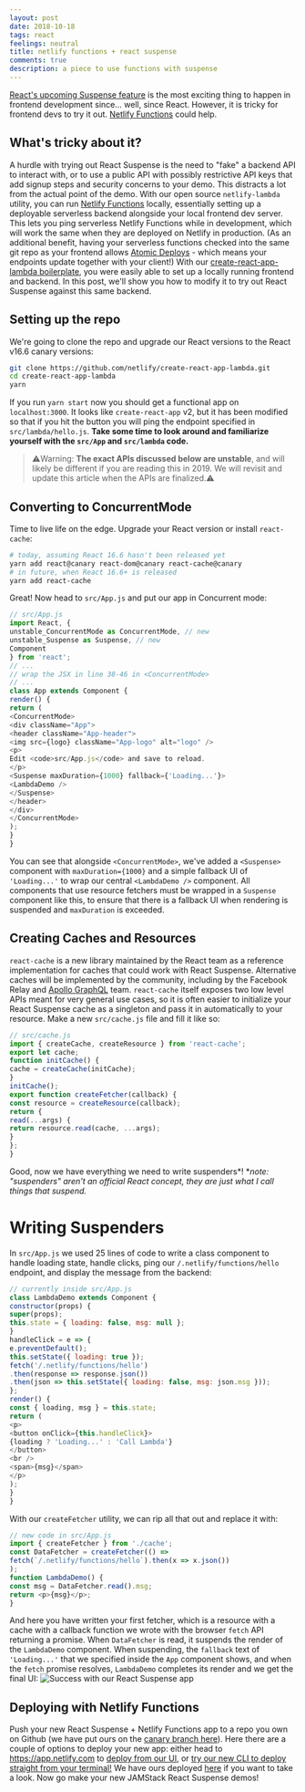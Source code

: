 ```yaml
---
layout: post
date: 2018-10-18
tags: react
feelings: neutral
title: netlify functions + react suspense
comments: true
description: a piece to use functions with suspense
---
```



[React's upcoming Suspense feature](https://reactjs.org/blog/2018/03/01/sneak-peek-beyond-react-16.html) is the most exciting thing to happen in frontend development since... well, since React. However, it is tricky for frontend devs to try it out. [Netlify Functions](https://www.netlify.com/docs/functions/) could help.
## What's tricky about it?
A hurdle with trying out React Suspense is the need to "fake" a backend API to interact with, or to use a public API with possibly restrictive API keys that add signup steps and security concerns to your demo. This distracts a lot from the actual point of the demo.
With our open source `netlify-lambda` utility, you can run [Netlify Functions](https://www.netlify.com/docs/functions/) locally, essentially setting up a deployable serverless backend alongside your local frontend dev server. This lets you ping serverless Netlify Functions while in development, which will work the same when they are deployed on Netlify in production. (As an additional benefit, having your serverless functions checked into the same git repo as your frontend allows [Atomic Deploys](https://www.netlify.com/blog/2016/08/11/from-unstable-to-reliable-a-release-engineering-journey/) - which means your endpoints update together with your client!)
With our [create-react-app-lambda boilerplate](https://github.com/netlify/create-react-app-lambda), you were easily able to set up a locally running frontend and backend. In this post, we'll show you how to modify it to try out React Suspense against this same backend.
## Setting up the repo
We're going to clone the repo and upgrade our React versions to the React v16.6 canary versions:
```bash
git clone https://github.com/netlify/create-react-app-lambda.git
cd create-react-app-lambda
yarn
```
If you run `yarn start` now you should get a functional app on `localhost:3000`. It looks like `create-react-app` v2, but it has been modified so that if you hit the button you will ping the endpoint specified in `src/lambda/hello.js`. **Take some time to look around and familiarize yourself with the `src/App` and `src/lambda` code.**
> ⚠️Warning: **The exact APIs discussed below are unstable**, and will likely be different if you are reading this in 2019. We will revisit and update this article when the APIs are finalized.⚠️
## Converting to ConcurrentMode
Time to live life on the edge. Upgrade your React version or install `react-cache`:
```bash
# today, assuming React 16.6 hasn't been released yet
yarn add react@canary react-dom@canary react-cache@canary
# in future, when React 16.6+ is released
yarn add react-cache
```
Great! Now head to `src/App.js` and put our app in Concurrent mode:
```js
// src/App.js
import React, {
unstable_ConcurrentMode as ConcurrentMode, // new
unstable_Suspense as Suspense, // new
Component
} from 'react';
// ...
// wrap the JSX in line 38-46 in <ConcurrentMode>
// ...
class App extends Component {
render() {
return (
<ConcurrentMode>
<div className="App">
<header className="App-header">
<img src={logo} className="App-logo" alt="logo" />
<p>
Edit <code>src/App.js</code> and save to reload.
</p>
<Suspense maxDuration={1000} fallback={'Loading...'}>
<LambdaDemo />
</Suspense>
</header>
</div>
</ConcurrentMode>
);
}
}
```
You can see that alongside `<ConcurrentMode>`, we've added a `<Suspense>` component with `maxDuration={1000}` and a simple fallback UI of `'Loading...'` to wrap our central `<LambdaDemo />` component. All components that use resource fetchers must be wrapped in a `Suspense` component like this, to ensure that there is a fallback UI when rendering is suspended and `maxDuration` is exceeded.
## Creating Caches and Resources
`react-cache` is a new library maintained by the React team as a reference implementation for caches that could work with React Suspense. Alternative caches will be implemented by the community, including by the Facebook Relay and [Apollo GraphQL](https://github.com/peggyrayzis/react-europe-apollo) team.
`react-cache` itself exposes two low level APIs meant for very general use cases, so it is often easier to initialize your React Suspense cache as a singleton and pass it in automatically to your resource. Make a new `src/cache.js` file and fill it like so:
```js
// src/cache.js
import { createCache, createResource } from 'react-cache';
export let cache;
function initCache() {
cache = createCache(initCache);
}
initCache();
export function createFetcher(callback) {
const resource = createResource(callback);
return {
read(...args) {
return resource.read(cache, ...args);
}
};
}
```
Good, now we have everything we need to write suspenders*!
\*_note: "suspenders" aren't an official React concept, they are just what I call things that suspend._
# Writing Suspenders
In `src/App.js` we used 25 lines of code to write a class component to handle loading state, handle clicks, ping our `/.netlify/functions/hello` endpoint, and display the message from the backend:
```js
// currently inside src/App.js
class LambdaDemo extends Component {
constructor(props) {
super(props);
this.state = { loading: false, msg: null };
}
handleClick = e => {
e.preventDefault();
this.setState({ loading: true });
fetch('/.netlify/functions/hello')
.then(response => response.json())
.then(json => this.setState({ loading: false, msg: json.msg }));
};
render() {
const { loading, msg } = this.state;
return (
<p>
<button onClick={this.handleClick}>
{loading ? 'Loading...' : 'Call Lambda'}
</button>
<br />
<span>{msg}</span>
</p>
);
}
}
```
With our `createFetcher` utility, we can rip all that out and replace it with:
```js
// new code in src/App.js
import { createFetcher } from './cache';
const DataFetcher = createFetcher(() =>
fetch(`/.netlify/functions/hello`).then(x => x.json())
);
function LambdaDemo() {
const msg = DataFetcher.read().msg;
return <p>{msg}</p>;
}
```
And here you have written your first fetcher, which is a resource with a cache with a callback function we wrote with the browser `fetch` API returning a promise.
When `DataFetcher` is read, it suspends the render of the `LambdaDemo` component. When suspending, the `fallback` text of `'Loading...'` that we specified inside the `App` component shows, and when the `fetch` promise resolves, `LambdaDemo` completes its render and we get the final UI:
![Success with our React Suspense app](/img/blog/helloworld.png)
## Deploying with Netlify Functions
Push your new React Suspense + Netlify Functions app to a repo you own on Github (we have put ours on the [canary branch here](https://github.com/netlify/create-react-app-lambda/tree/canary)). Here there are a couple of options to deploy your new app: either head to <https://app.netlify.com> to [deploy from our UI](https://www.netlify.com/docs/continuous-deployment/), or [try our new CLI to deploy straight from your terminal!](https://www.netlify.com/docs/cli/)
We have ours deployed [here](https://festive-nightingale-47f180.netlify.com/) if you want to take a look. Now go make your new JAMStack React Suspense demos!

